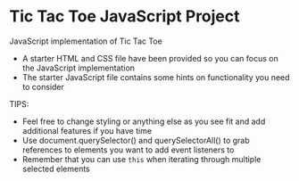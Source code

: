 # Tic Tac Toe JavaScript Project

JavaScript implementation of Tic Tac Toe

* A starter HTML and CSS file have been provided so you can focus on the JavaScript implementation
* The starter JavaScript file contains some hints on functionality you need to consider

TIPS:
* Feel free to change styling or anything else as you see fit and add additional features if you have time
* Use document.querySelector() and querySelectorAll() to grab references to elements you want to add event listeners to
* Remember that you can use ```this``` when iterating through multiple selected elements

